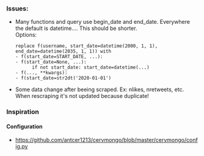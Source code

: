 

### Issues:
- Many functions and query use begin_date and end_date. Everywhere the default is datetime.... This should be shorter.  
  Options:  
         
      replace f(username, start_date=datetime(2000, 1, 1), end_date=datetime(2035, 1, 1)) with 
      - f(start_date=START_DATE, ...):
      - f(start_date=None, ...):
            if not start_date: start_date=datetime(...)
      - f(..., **kwargs):
      - f(start_date=str2dt('2020-01-01')

- Some data change after beeing scraped. Ex: nlikes, nretweets, etc. When rescraping it's not updated because duplicate!  
    
        
    
    
   



### Inspiration
#### Configuration
- https://github.com/antcer1213/cervmongo/blob/master/cervmongo/config.py
